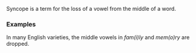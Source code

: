 Syncope is a term for the loss of a vowel from the middle of a word. 

### Examples

In many English varieties, the middle vowels in *fam(i)ly* and *mem(o)ry* are dropped.

